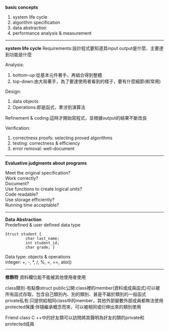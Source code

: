 **basic concepts**

1. system life cycle
2. algorithm specification
3. data abstraction
4. performance analysis & measurement

---

**system life cycle**
Requirements:設計程式要知道其input output是什麼、主要達到功能是什麼

Analysis:
1. bottom-up:從基本元件著手，再組合得到整體
2. top-down:由大局著手，為了要達使用者看到的樣子，要有什麼細節(較常用)
         
Design:
1. data objects
2. Operations:即是函式，牽涉到演算法

Refinement & coding:這時才開始寫程式，並根據output的結果不斷改良

Verification:
1. correctness proofs: selecting proved algorithms
2. testing: correctness & efficiency
3. error removal: well-document
             
---

**Evaluative judgments about programs**  

Meet the original specification?  
Work correctly?  
Document?  
Use functions to create logical units?  
Code readable?  
Use storage efficiently?  
Running time acceptable?  

---

**Data Abstraction**  
Predefined & user defined data type 
````
Struct student { 
         char last_name;
         int student_id;
         char grade; }  
````
Data type: objects & operations  
integer: +, -, *, /, %, =, ==, atoi()

---
**修飾符** 
資料欄位能不能被其他使用者使用
  
class類別-有點像struct
public公開:class裡的member(資料或成員函式)可以被所有函式存取，包含自己類別內、別的類別、甚是不屬於類別的一般函式  
private私有:只提供給相同class中的member，其他外部變數外部成員都無法使用  
protected保護:伴隨繼承概念而來，可以被相同或衍伸出來的類別使用  
  
Friend class
C ++中的好友類可以訪問將其聲明為好友的類的private和protected成員
